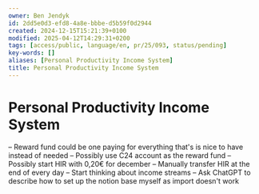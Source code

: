 ```yaml
---
owner: Ben Jendyk
id: 2dd5e0d3-efd8-4a8e-bbbe-d5b59f0d2944
created: 2024-12-15T15:21:39+0100
modified: 2025-04-12T14:29:31+0200
tags: [access/public, language/en, pr/25/093, status/pending]
key-words: []
aliases: [Personal Productivity Income System]
title: Personal Productivity Income System
---
```


# Personal Productivity Income System

– Reward fund could be one paying for everything that's is nice to have instead of needed
– Possibly use C24 account as the reward fund
– Possibly start HIR with 0,20€ for december
– Manually transfer HIR at the end of every day
– Start thinking about income streams
– Ask ChatGPT to describe how to set up the notion base myself as import doesn't work